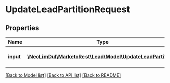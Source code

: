 # UpdateLeadPartitionRequest

## Properties
Name | Type | Description | Notes
------------ | ------------- | ------------- | -------------
**input** | [**\NecLimDul\MarketoRest\Lead\Model\UpdateLeadPartition[]**](UpdateLeadPartition.md) | List of leads for input | 

[[Back to Model list]](../README.md#documentation-for-models) [[Back to API list]](../README.md#documentation-for-api-endpoints) [[Back to README]](../README.md)


